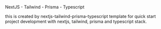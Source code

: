 NextJS - Tailwind - Prisma - Typescript

this is created by nextjs-tailwind-prisma-typescript template for quick start project development with nextjs, tailwind, prisma and typescript stack.
